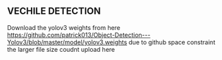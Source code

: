 ##   VECHILE DETECTION
Download the yolov3 weights from here https://github.com/patrick013/Object-Detection---Yolov3/blob/master/model/yolov3.weights
due to github space constraint the larger file size coudnt upload here 
